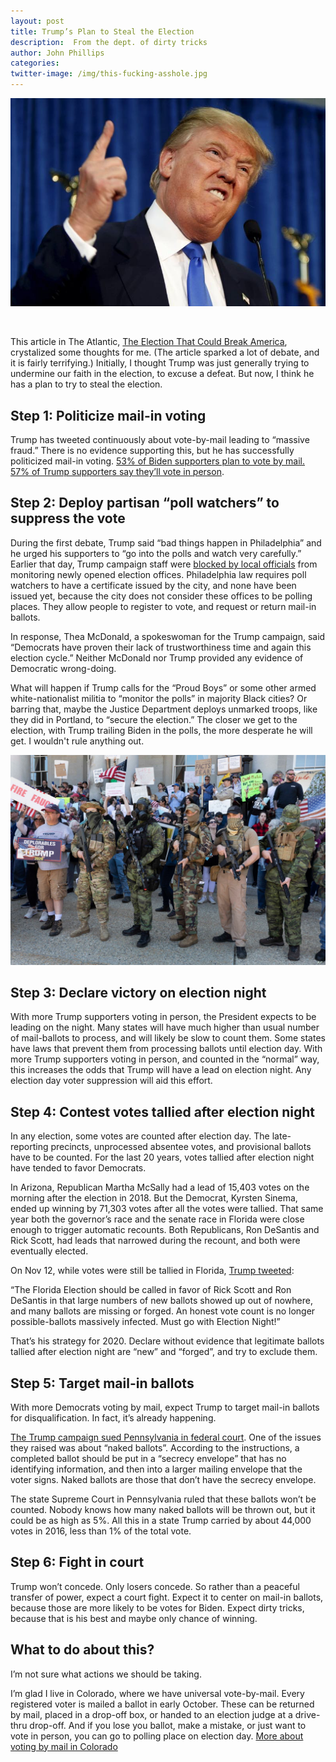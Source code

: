 ```yaml
---
layout: post
title: Trump’s Plan to Steal the Election
description:  From the dept. of dirty tricks
author: John Phillips
categories:   
twitter-image: /img/this-fucking-asshole.jpg
---
```


<div>
<img src="/img/this-fucking-asshole.jpg" class="full-width border" alt="ballot & mask">
<p>&nbsp;</p>
</div>

This article in The Atlantic, [The Election That Could Break America][atl], crystalized some thoughts for me. (The article sparked a lot of debate, and it is fairly terrifying.) Initially, I thought Trump was just generally trying to undermine our faith in the election, to excuse a defeat. But now, I think he has a plan to try to steal the election.

[atl]: https://www.theatlantic.com/magazine/archive/2020/11/what-if-trump-refuses-concede/616424/

<!--more--> 

<a name="jump"></a>

## Step 1: Politicize mail-in voting

Trump has tweeted continuously about vote-by-mail leading to “massive fraud.” There is no evidence supporting this, but he has successfully politicized mail-in voting. [53% of Biden supporters plan to vote by mail. 57% of Trump supporters say they’ll vote in person][ap]. 

[ap]: https://apnews.com/article/election-2020-virus-outbreak-voting-politics-joe-biden-3d8b70cc5c9114ec214a3b9d7981bde3 

## Step 2: Deploy partisan “poll watchers” to suppress the vote

During the first debate, Trump said “bad things happen in Philadelphia” and he urged his supporters to “go into the polls and watch very carefully.” Earlier that day, Trump campaign staff were [blocked by local officials][phi] from monitoring newly opened election offices. Philadelphia law requires poll watchers to have a certificate issued by the city, and none have been issued yet, because the city does not consider these offices to be polling places. They allow people to register to vote, and request or return mail-in ballots.

[phi]: https://whyy.org/articles/trump-campaign-says-it-plans-to-sue-over-poll-watchers-in-philly-satellite-offices/

In response, Thea McDonald, a spokeswoman for the Trump campaign, said “Democrats have proven their lack of trustworthiness time and again this election cycle.” Neither McDonald nor Trump provided any evidence of Democratic wrong-doing.

What will happen if Trump calls for the “Proud Boys” or some other armed white-nationalist militia to “monitor the polls” in majority Black cities? Or barring that, maybe the Justice Department deploys unmarked troops, like they did in Portland, to “secure the election.” The closer we get to the election, with Trump trailing Biden in the polls, the more desperate he will get. I wouldn't rule anything out.

<div>
<img src="/img/boogaloo.jpg" class="full-width border" alt="militia members">
</div>


## Step 3: Declare victory on election night

With more Trump supporters voting in person, the President expects to be leading on the night. Many states will have much higher than usual number of mail-ballots to process, and  will likely be slow to count them. Some states have laws that prevent them from processing ballots until election day. With more Trump supporters voting in person, and counted in the “normal” way, this increases the odds that Trump will have a lead on election night. Any election day voter suppression will aid this effort. 

## Step 4: Contest votes tallied after election night

In any election, some votes are counted after election day. The late-reporting precincts, un­processed absentee votes, and provisional ballots have to be counted. For the last 20 years, votes tallied after election night have tended to favor Democrats. 

In Arizona, Republican Martha McSally had a lead of 15,403 votes on the morning after the election in 2018. But the Democrat, Kyrsten Sinema, ended up winning by 71,303 votes after all the votes were tallied. That same year both the governor’s race and the senate race in Florida were close enough to trigger automatic recounts. Both Republicans, Ron DeSantis and Rick Scott, had leads that narrowed during the recount, and both were eventually elected.

On Nov 12, while votes were still be tallied in Florida, [Trump tweeted][twt]:

“The Florida Election should be called in favor of Rick Scott and Ron DeSantis in that large numbers of new ballots showed up out of nowhere, and many ballots are missing or forged. An honest vote count is no longer possible-ballots massively infected. Must go with Election Night!”

[twt]: https://twitter.com/realdonaldtrump/status/1061962869376540672?lang=en

That’s his strategy for 2020. Declare without evidence that legitimate ballots tallied after election night are “new” and “forged”, and try to exclude them.

## Step 5: Target mail-in ballots

With more Democrats voting by mail, expect Trump to target mail-in ballots for disqualification. In fact, it’s already happening. 

[The Trump campaign sued Pennsylvania in federal court][naked]. One of the issues they raised was about “naked ballots”. According to the instructions, a completed ballot should be put in a “secrecy envelope” that has no identifying information, and then into a larger mailing envelope that the voter signs. Naked ballots are those that don’t have the secrecy envelope.

The state Supreme Court in Pennsylvania ruled that these ballots won’t be counted. Nobody knows how many naked ballots will be thrown out, but it could be as high as 5%. All this in a state Trump carried by about 44,000 votes in 2016, less than 1% of the total vote.

[naked]: https://www.inquirer.com/politics/election/pennsylvania-naked-ballots-supreme-court-philadelphia-20200921.html

## Step 6: Fight in court

Trump won’t concede. Only losers concede. So rather than a peaceful transfer of power, expect a court fight. Expect it to center on mail-in ballots, because those are more likely to be votes for Biden. Expect dirty tricks, because that is his best and maybe only chance of winning.

## What to do about this?

I’m not sure what actions we should be taking. 

I’m glad I live in Colorado, where we have universal vote-by-mail. Every registered voter is mailed a ballot in early October. These can be returned by mail, placed in a drop-off box, or handed to an election judge at a drive-thru drop-off. And if you lose you ballot, make a mistake, or just want to vote in person, you can go to polling place on election day. [More about voting by mail in Colorado][co]

[co]: https://www.cpr.org/2020/09/17/how-to-vote-mail-in-voting-colorado/




